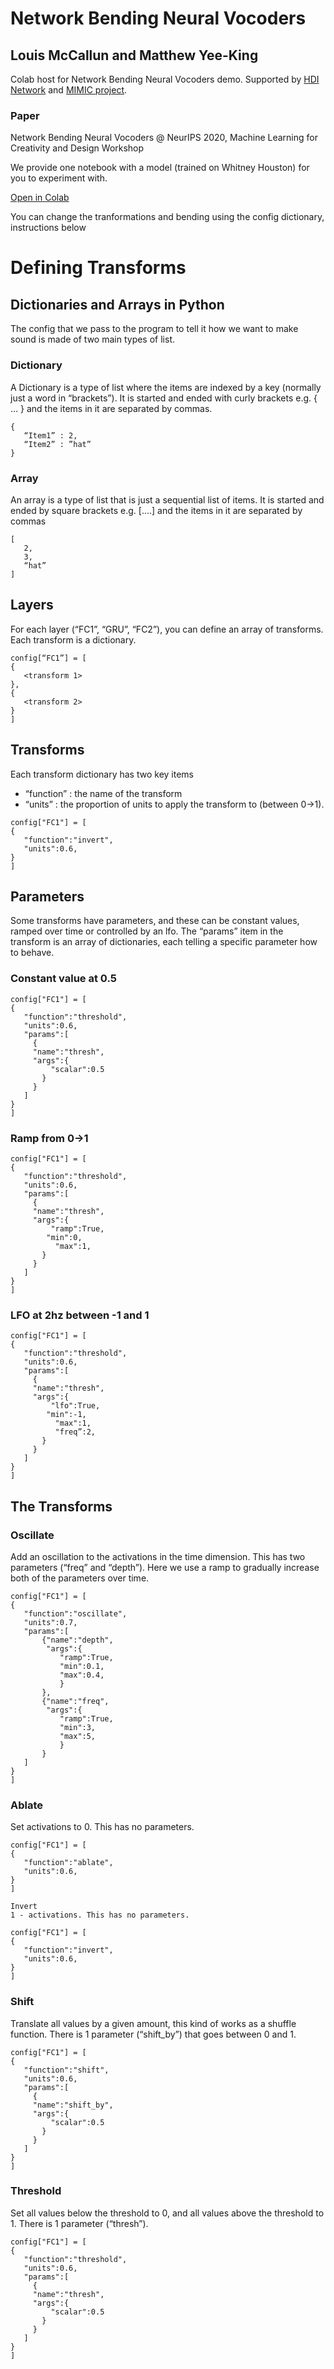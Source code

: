 # Network Bending Neural Vocoders
## Louis McCallun and Matthew Yee-King
Colab host for Network Bending Neural Vocoders demo. Supported by [HDI Network](https://hdi-network.org/) and [MIMIC project](https://hdi-network.org/).

### Paper
Network Bending Neural Vocoders @ NeurIPS 2020, Machine Learning for Creativity and Design Workshop 

We provide one notebook with a model (trained on Whitney Houston) for you to experiment with.

[Open in Colab](https://colab.research.google.com/github/Louismac/network-bending/blob/main/NetworkBending.ipynb)

You can change the tranformations and bending using the config dictionary, instructions below

# Defining Transforms 
## Dictionaries and Arrays in Python
The config that we pass to the program to tell it how we want to make sound is made of two main types of list. 

### Dictionary 
A Dictionary is a type of list where the items are indexed by a key (normally just a word in “brackets”). It is started and ended with curly brackets e.g. { … } and the items in it are separated by commas. 
```
{
   “Item1” : 2,
   “Item2” : ”hat”
}
```
### Array 
An array is a type of list that is just a sequential list of items. It is started and ended by square brackets e.g. [....] and the items in it are separated by commas 
```
[
   2,
   3,
   “hat”
]
```

## Layers 
For each layer (“FC1”, “GRU”, “FC2”), you can define an array of transforms. Each transform is a dictionary. 

```
config[“FC1”] = [
{
   <transform 1>
},
{
   <transform 2>
}
]
```

## Transforms
Each transform dictionary has two key items 
- “function” : the name of the transform
- “units” :  the proportion of units to apply the transform to (between 0->1). 

```
config["FC1"] = [
{
   "function":"invert",
   "units":0.6,
}
]
```

## Parameters
Some transforms have parameters, and these can be constant values, ramped over time or controlled by an lfo. The “params” item in the transform is an array of dictionaries, each telling a specific parameter how to behave.

### Constant value at 0.5
```
config["FC1"] = [
{
   "function":"threshold",
   "units":0.6,
   "params":[
     {
     "name":"thresh",
     "args":{
         "scalar":0.5
       }
     }
   ]
}
]
```
### Ramp from 0->1
```
config["FC1"] = [
{
   "function":"threshold",
   "units":0.6,
   "params":[
     {
     "name":"thresh",
     "args":{
         "ramp":True,
        "min":0,
          "max":1,
       }
     }
   ]
}
]
```

### LFO at 2hz between -1 and 1
```
config["FC1"] = [
{
   "function":"threshold",
   "units":0.6,
   "params":[
     {
     "name":"thresh",
     "args":{
         "lfo":True,
        "min":-1,
          "max":1,
          "freq”:2,  
       }
     }
   ]
}
]
```

## The Transforms 
### Oscillate 
Add an oscillation to the activations in the time dimension. This has two parameters (“freq” and “depth”). Here we use a ramp to gradually increase both of the parameters over time.
```
config["FC1"] = [
{
   "function":"oscillate",
   "units":0.7,
   "params":[
       {"name":"depth",
        "args":{
           "ramp":True,
           "min":0.1,
           "max":0.4,
           }
       },
       {"name":"freq",
        "args":{
           "ramp":True,
           "min":3,
           "max":5,
           }
       }
   ]
}
]
```

### Ablate
Set activations to 0. This has no parameters.
```
config["FC1"] = [
{
   "function":"ablate",
   "units":0.6,
}
]

Invert
1 - activations. This has no parameters.

config["FC1"] = [
{
   "function":"invert",
   "units":0.6,
}
]
```

### Shift
Translate all values by a given amount, this kind of works as a shuffle function. There is 1 parameter (“shift_by”) that goes between 0 and 1.
```
config["FC1"] = [
{
   "function":"shift",
   "units":0.6,
   "params":[
     {
     "name":"shift_by",
     "args":{
         "scalar":0.5
       }
     }
   ]
}
]
```

### Threshold
Set all values below the threshold to 0, and all values above the threshold to 1. There is 1 parameter (“thresh”).
``` 
config["FC1"] = [
{
   "function":"threshold",
   "units":0.6,
   "params":[
     {
     "name":"thresh",
     "args":{
         "scalar":0.5
       }
     }
   ]
}
]
```
